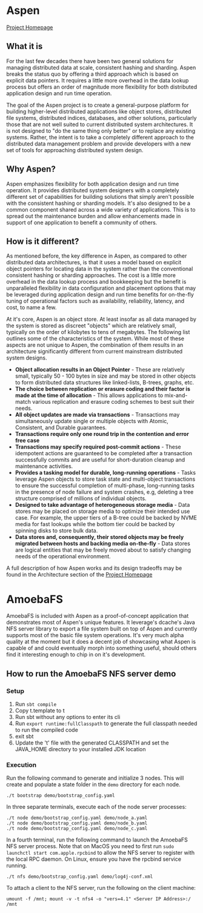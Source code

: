 # Aspen
[Project Homepage](https://aspen-ddp.org)

## What it is
For the last few decades there have been two general solutions for managing distributed
data at scale, consistent hashing and sharding. Aspen breaks the status quo by
offering a third approach which is based on explicit data pointers. It requires a little 
more overhead in the data lookup process but offers an order of magnitude more flexibility
for both distributed application design and run time operation.

The goal of the Aspen project is to create a general-purpose platform for
building higher-level distributed applications like object stores, distributed file 
systems, distributed indices, databases, and other solutions, particularly those that are
not well suited to current distributed system architectures. It is not designed to "do the
same thing only better" or to replace any existing systems. Rather, the intent is to take a
completely different approach to the distributed data management problem and provide
developers with a new set of tools for approaching distributed system design.

## Why Aspen?
Aspen emphasizes flexibility for both application design and run time operation. It provides
distributed system designers with a completely different set of capabilities for building
solutions that simply aren't possible with the consistent hashing or sharding models. It's 
also designed to be a common component shared across a wide variety of applications. This 
is to spread out the maintenance burden and allow enhancements made in support of one 
application to benefit a community of others.

## How is it different?
As mentioned before, the key difference in Aspen, as compared to other distributed data 
architectures, is that it uses a model based on explicit object pointers for locating data
in the system rather than the conventional consistent hashing or sharding approaches. The
cost is a little more overhead in the data lookup process and bookkeeping but the benefit
is unparalleled flexibility in data configuration and placement options that may be
leveraged during application design and run time benefits for on-the-fly tuning of 
operational factors such as availability, reliability, latency, and cost, to name a few.

At it's core, Aspen is an object store. At least insofar as all data managed by the system
is stored as discreet "objects" which are relatively small, typically on the order of
kilobytes to tens of megabytes. The following list outlines some of the characteristics of
the system. While most of these aspects are not unique to Aspen, the combination of them
results in an architecture significantly different from current mainstream distributed 
system designs.

- **Object allocation results in an Object Pointer** - These are relatively small,
typically 50 - 100 bytes in size and may be stored in other objects to form distributed
data structures like linked-lists, B-trees, graphs, etc.
- **The choice between replication or erasure coding and their factor is made at the
time of allocation** - This allows applications to mix-and-match various replication and
erasure coding schemes to best suit their needs.
- **All object updates are made via transactions** - Transactions may simultaneously
update single or multiple objects with Atomic, Consistent, and Durable guarantees.
- **Transactions require only one round trip in the contention and error free case**
- **Transactions may specify required post-commit actions** - These idempotent actions
are guaranteed to be completed after a transaction successfully commits and are useful
for short-duration cleanup and maintenance activities.
- **Provides a tasking model for durable, long-running operations** - Tasks leverage Aspen
objects to store task state and multi-object transactions to ensure the successful
completion of multi-phase, long-running tasks in the presence of node failure and system 
crashes, e.g, deleting a tree structure comprised of millions of individual objects.
- **Designed to take advantage of heterogeneous storage media** - Data stores may be placed
on storage media to optimize their intended use case. For example, the upper tiers of a
B-tree could be backed by NVME media for fast lookups while the bottom tier could be backed
by spinning disks to store bulk data.
- **Data stores and, consequently, their stored objects may be freely migrated between hosts
and backing media on-the-fly** - Data stores are logical entities that may be freely moved
about to satisfy changing needs of the operational environment.

A full description of how Aspen works and its design tradeoffs may be found in the 
Architecture section of the [Project Homepage](https://aspen-ddp.org)

# AmoebaFS
AmoebaFS is included with Aspen as a proof-of-concept application that demonstrates most
of Aspen's unique features. It leverage's dcache's Java NFS server library to export a
file system built on top of Aspen and currently supports most of the basic file system
operations. It's very much alpha quality at the moment but it does a decent job of
showcasing what Aspen is capable of and could eventually morph into something useful,
should others find it interesting enough to chip in on it's development.

## How to run the AmoebaFS NFS server demo

### Setup
1. Run `sbt compile`
2. Copy t.template to t
3. Run sbt without any options to enter its cli
4. Run `export runtime:fullClasspath` to generate the full classpath needed to run the compiled code
5. exit sbt
5. Update the 't' file with the generated CLASSPATH and set the JAVA_HOME directory to your installed JDK location

### Execution
Run the following command to generate and initialize 3 nodes. This will create and
populate a state folder in the `demo` directory for each node.
```
./t bootstrap demo/bootstrap_config.yaml
```

In three separate terminals, execute each of the node server processes:
```
./t node demo/bootstrap_config.yaml demo/node_a.yaml
./t node demo/bootstrap_config.yaml demo/node_b.yaml
./t node demo/bootstrap_config.yaml demo/node_c.yaml
```

In a fourth terminal, run the following command to launch the AmoebaFS NFS server process.
Note that on MacOS you need to first run `sudo launchctl start com.apple.rpcbind` to allow 
the NFS server to register with the local RPC daemon. On Linux, ensure you have the 
rpcbind service running.
```
./t nfs demo/bootstrap_config.yaml demo/log4j-conf.xml
```

To attach a client to the NFS server, run the following on the client machine:
```
umount -f /mnt; mount -v -t nfs4 -o "vers=4.1" <Server IP Address>:/ /mnt
```







